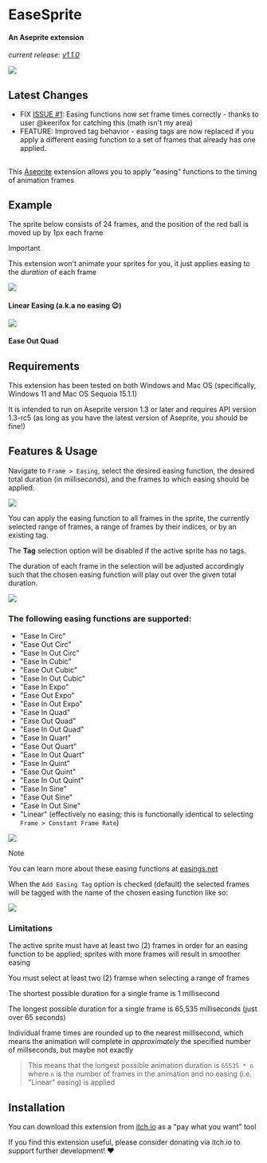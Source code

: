# EaseSprite

#### An Aseprite extension
*current release: [v1.1.0](https://sudo-whoami.itch.io/EaseSprite)*

<img src="./screenshots/easeInQuad.gif" />

## Latest Changes
- FIX [ISSUE #1](https://github.com/JRiggles/EaseSprite/issues/1): Easing functions now set frame times correctly - thanks to user @keerifox for catching this (math isn't my area)
- FEATURE: Improved tag behavior - easing tags are now replaced if you apply a different easing function to a set of frames that already has one applied.

##
This [Aseprite](https://aseprite.org) extension allows you to apply "easing" functions to the timing of animation frames


## Example

The sprite below consists of 24 frames, and the position of the red ball is moved up by 1px each frame

> [!IMPORTANT]
> This extension won't animate your sprites for you, it just applies easing to the *duration* of each frame

<img src="screenshots/linear.gif" />

#### Linear Easing (a.k.a no easing :wink:)

<img src="screenshots/easeInQuad.gif" />

#### Ease Out Quad

## Requirements

This extension has been tested on both Windows and Mac OS (specifically, Windows 11 and Mac OS Sequoia 15.1.1)

It is intended to run on Aseprite version 1.3 or later and requires API version 1.3-rc5 (as long as you have the latest version of Aseprite, you should be fine!)

## Features & Usage

Navigate to `Frame > Easing`, select the desired easing function, the desired total duration (in milliseconds), and the frames to which easing should be applied.

<img src="screenshots/menu selection.png" />

You can apply the easing function to all frames in the sprite, the currently selected range of frames, a range of frames by their indices, or by an existing tag.

The **Tag** selection option will be disabled if the active sprite has no tags.

The duration of each frame in the selection will be adjusted accordingly such that the chosen easing function will play out over the given total duration.

<img src="screenshots/main dialog.png" />

### The following easing functions are supported:
- "Ease In Circ"
- "Ease Out Circ"
- "Ease In Out Circ"
- "Ease In Cubic"
- "Ease Out Cubic"
- "Ease In Out Cubic"
- "Ease In Expo"
- "Ease Out Expo"
- "Ease In Out Expo"
- "Ease In Quad"
- "Ease Out Quad"
- "Ease In Out Quad"
- "Ease In Quart"
- "Ease Out Quart"
- "Ease In Out Quart"
- "Ease In Quint"
- "Ease Out Quint"
- "Ease In Out Quint"
- "Ease In Sine"
- "Ease Out Sine"
- "Ease In Out Sine"
- "Linear" (effectively no easing; this is functionally identical to selecting `Frame > Constant Frame Rate`)

<img src="screenshots/easing menu.png" />

> [!NOTE]
> You can learn more about these easing functions at [easings.net](https://easings.net)

When the `Add Easing Tag` option is checked (default) the selected frames will be tagged with the name of the chosen easing function like so:

<img src="screenshots/easing tag.png" />

### Limitations

The active sprite must have at least two (2) frames in order for an easing function to be applied; sprites with more frames will result in smoother easing

You must select at least two (2) framse when selecting a range of frames

The shortest possible duration for a single frame is 1 millisecond

The longest possible duration for a single frame is 65,535 milliseconds (just over 65 seconds)

Individual frame times are rounded up to the nearest millisecond, which means the animation will complete in *approximately* the specified number of millseconds, but maybe not exactly

> This means that the longest possible animation duration is `65535 * n` where `n` is the number of frames in the animation and no easing (i.e. "Linear" easing) is applied

## Installation

You can download this extension from [itch.io](https://sudo-whoami.itch.io/EaseSprite) as a "pay what you want" tool

If you find this extension useful, please consider donating via itch.io to support further development! &hearts;
